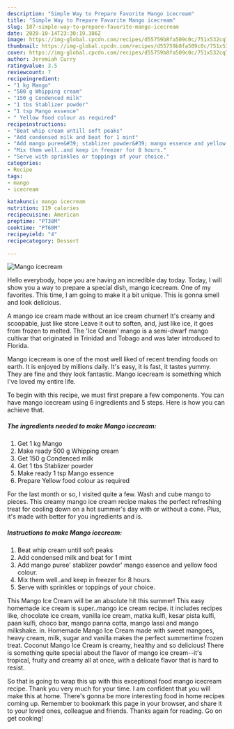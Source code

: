 ```yaml
---
description: "Simple Way to Prepare Favorite Mango icecream"
title: "Simple Way to Prepare Favorite Mango icecream"
slug: 187-simple-way-to-prepare-favorite-mango-icecream
date: 2020-10-14T23:30:19.386Z
image: https://img-global.cpcdn.com/recipes/d55759b8fa509c0c/751x532cq70/mango-icecream-recipe-main-photo.jpg
thumbnail: https://img-global.cpcdn.com/recipes/d55759b8fa509c0c/751x532cq70/mango-icecream-recipe-main-photo.jpg
cover: https://img-global.cpcdn.com/recipes/d55759b8fa509c0c/751x532cq70/mango-icecream-recipe-main-photo.jpg
author: Jeremiah Curry
ratingvalue: 3.5
reviewcount: 7
recipeingredient:
- "1 kg Mango"
- "500 g Whipping cream"
- "150 g Condenced milk"
- "1 tbs Stablizer powder"
- "1 tsp Mango essence"
- " Yellow food colour as required"
recipeinstructions:
- "Beat whip cream untill soft peaks"
- "Add condensed milk and beat for 1 mint"
- "Add mango puree&#39; stablizer powder&#39; mango essence and yellow food colour."
- "Mix them well..and keep in freezer for 8 hours."
- "Serve with sprinkles or toppings of your choice."
categories:
- Recipe
tags:
- mango
- icecream

katakunci: mango icecream 
nutrition: 119 calories
recipecuisine: American
preptime: "PT38M"
cooktime: "PT60M"
recipeyield: "4"
recipecategory: Dessert

---
```



![Mango icecream](https://img-global.cpcdn.com/recipes/d55759b8fa509c0c/751x532cq70/mango-icecream-recipe-main-photo.jpg)

Hello everybody, hope you are having an incredible day today. Today, I will show you a way to prepare a special dish, mango icecream. One of my favorites. This time, I am going to make it a bit unique. This is gonna smell and look delicious.

A mango ice cream made without an ice cream churner! It&#39;s creamy and scoopable, just like store Leave it out to soften, and, just like ice, it goes from frozen to melted. The &#39;Ice Cream&#39; mango is a semi-dwarf mango cultivar that originated in Trinidad and Tobago and was later introduced to Florida.

Mango icecream is one of the most well liked of recent trending foods on earth. It is enjoyed by millions daily. It's easy, it is fast, it tastes yummy. They are fine and they look fantastic. Mango icecream is something which I've loved my entire life.


To begin with this recipe, we must first prepare a few components. You can have mango icecream using 6 ingredients and 5 steps. Here is how you can achieve that.

<!--inarticleads1-->

##### The ingredients needed to make Mango icecream:

1. Get 1 kg Mango
1. Make ready 500 g Whipping cream
1. Get 150 g Condenced milk
1. Get 1 tbs Stablizer powder
1. Make ready 1 tsp Mango essence
1. Prepare  Yellow food colour as required


For the last month or so, I visited quite a few. Wash and cube mango to pieces. This creamy mango ice cream recipe makes the perfect refreshing treat for cooling down on a hot summer&#39;s day with or without a cone. Plus, it&#39;s made with better for you ingredients and is. 

<!--inarticleads2-->

##### Instructions to make Mango icecream:

1. Beat whip cream untill soft peaks
1. Add condensed milk and beat for 1 mint
1. Add mango puree&#39; stablizer powder&#39; mango essence and yellow food colour.
1. Mix them well..and keep in freezer for 8 hours.
1. Serve with sprinkles or toppings of your choice.


This Mango Ice Cream will be an absolute hit this summer! This easy homemade ice cream is super..mango ice cream recipe. it includes recipes like, chocolate ice cream, vanilla ice cream, matka kulfi, kesar pista kulfi, paan kulfi, choco bar, mango panna cotta, mango lassi and mango milkshake. in. Homemade Mango Ice Cream made with sweet mangoes, heavy cream, milk, sugar and vanilla makes the perfect summertime frozen treat. Coconut Mango Ice Cream is creamy, healthy and so delicious! There is something quite special about the flavor of mango ice cream--it&#39;s tropical, fruity and creamy all at once, with a delicate flavor that is hard to resist. 

So that is going to wrap this up with this exceptional food mango icecream recipe. Thank you very much for your time. I am confident that you will make this at home. There's gonna be more interesting food in home recipes coming up. Remember to bookmark this page in your browser, and share it to your loved ones, colleague and friends. Thanks again for reading. Go on get cooking!
